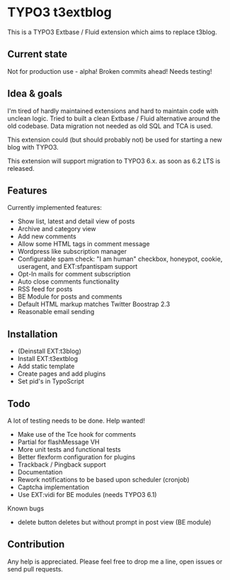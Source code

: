 TYPO3 t3extblog
===============

This is a TYPO3 Extbase / Fluid extension which aims to replace t3blog.


Current state
------------
Not for production use - alpha! Broken commits ahead!
Needs testing!



Idea & goals
------------
I'm tired of hardly maintained extensions and hard to maintain code with unclean logic.
Tried to built a clean Extbase / Fluid alternative around the old codebase.
Data migration not needed as old SQL and TCA is used.

This extension could (but should probably not) be used for starting a new blog with TYPO3.

This extension will support migration to TYPO3 6.x. as soon as 6.2 LTS is released.


Features
------------

Currently implemented features:

* Show list, latest and detail view of posts
* Archive and category view
* Add new comments
* Allow some HTML tags in comment message
* Wordpress like subscription manager
* Configurable spam check: "I am human" checkbox, honeypot, cookie, useragent, and EXT:sfpantispam support
* Opt-In mails for comment subscription
* Auto close comments functionality
* RSS feed for posts
* BE Module for posts and comments
* Default HTML markup matches Twitter Boostrap 2.3
* Reasonable email sending


Installation
------------

* (Deinstall EXT:t3blog)
* Install EXT:t3extblog
* Add static template
* Create pages and add plugins
* Set pid's in TypoScript


Todo
------------

A lot of testing needs to be done. Help wanted!


* Make use of the Tce hook for comments
* Partial for flashMessage VH
* More unit tests and functional tests
* Better flexform configuration for plugins
* Trackback / Pingback support
* Documentation
* Rework notifications to be based upon scheduler (cronjob)
* Captcha implementation
* Use EXT:vidi for BE modules (needs TYPO3 6.1)


Known bugs
* delete button deletes but without prompt in post view (BE module)



Contribution
------------

Any help is appreciated. Please feel free to drop me a line, open issues or send pull requests.